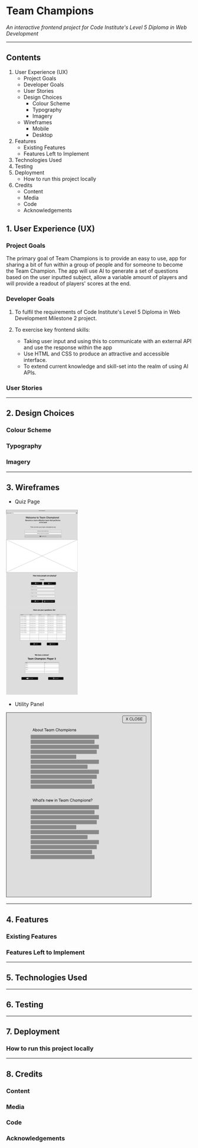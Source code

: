 # Team Champions
*An interactive frontend project for Code Institute's Level 5 Diploma in Web Development*

---
## Contents

1. User Experience (UX)
   - Project Goals
   - Developer Goals
   - User Stories
   - Design Choices
     - Colour Scheme
     - Typography
     - Imagery
   - Wireframes
     - Mobile
     - Desktop
2. Features
   - Existing Features
   - Features Left to Implement
3. Technologies Used
4. Testing
5. Deployment
   - How to run this project locally
6. Credits
   - Content
   - Media
   - Code
   - Acknowledgements

## 1. User Experience (UX)
### Project Goals
The primary goal of Team Champions is to provide an easy to use,
app for sharing a bit of fun within a group of people and for someone to become the Team Champion.
The app will use AI to generate a set of questions based on the user inputted subject, allow a variable
amount of players and will provide a readout of players' scores at the end.

### Developer Goals
1. To fulfil the requirements of Code Institute's Level 5 Diploma in Web Development Milestone 2 project.
2. To exercise key frontend skills:

   - Taking user input and using this to communicate with an external API and use the response within the app
   - Use HTML and CSS to produce an attractive and accessible interface.
   - To extend current knowledge and skill-set into the realm of using AI APIs.

### User Stories

---

## 2. Design Choices
### Colour Scheme
### Typography
### Imagery

---

## 3. Wireframes
- Quiz Page

<img src="./docs/screenshots/wireframes/quiz-page.png" height="500" alt="Quiz Page" title="Quiz Page">

- Utility Panel

<img src="./docs/screenshots/wireframes/utility-panel.png" height="500" alt="Quiz Page" title="Quiz Page">


---

## 4. Features
### Existing Features
### Features Left to Implement

---

## 5. Technologies Used

---

## 6. Testing

---

## 7. Deployment
### How to run this project locally

---

## 8. Credits
### Content
### Media
### Code
### Acknowledgements
